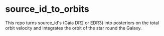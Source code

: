 # source_id_to_orbits
This repo turns source_id's (Gaia DR2 or EDR3) into posteriors on the total orbit velocity and integrates the orbit of the star round the Galaxy.

